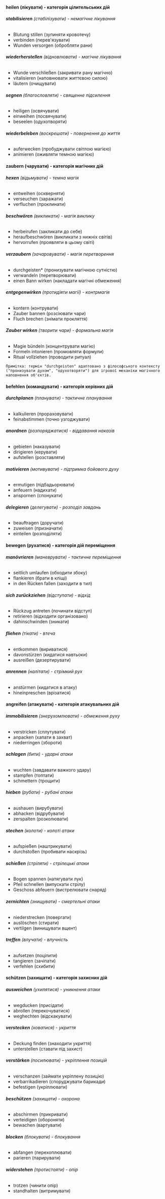 #### **heilen** (лікувати) - категорія цілительських дій

###### **stabilisieren** (стабілізувати) - немагічне лікування
   - Blutung stillen (зупиняти кровотечу)
   - verbinden (перев'язувати)
   - Wunden versorgen (обробляти рани)
###### **wiederherstellen** (відновлювати) - магічне лікування
   - Wunde verschließen (закривати рану магічно)
   - vitalisieren (наповнювати життєвою силою)
   - läutern (очищувати)
###### **segnen** (благословляти) - священне підсилення
   - heiligen (освячувати)
   - einweihen (посвячувати)
   - beseelen (одухотворяти)
###### **wiederbeleben** (воскрешати) - повернення до життя
   - auferwecken (пробуджувати світлою магією)
   - animieren (оживляти темною магією)
<div class="page-break" style="page-break-before: always;"></div>

#### **zaubern** (чарувати) - категорія магічних дій

###### **hexen** (відьмувати) - темна магія
   - entweihen (оскверняти)
   - verseuchen (заражати)
   - verfluchen (проклинати)
###### **beschwören** (викликати) - магія виклику
   - herbeirufen (закликати до себе)
   - heraufbeschwören (викликати з нижніх світів)
   - hervorrufen (проявляти в цьому світі)
###### **verzaubern** (зачаровувати) - магія перетворення
   - durchgeisten* (пронизувати магічною сутністю)
   - verwandeln (перетворювати)
   - einen Bann wirken (накладати магічні обмеження)
###### **entgegenwirken** (протидіяти магії) - контрмагія
   - kontern (контрувати)
   - Zauber bannen (розсіювати чари)
   - Fluch brechen (знімати прокляття)
###### **Zauber wirken** (творити чари) - формальна магія
   - Magie bündeln (концентрувати магію)
   - Formeln intonieren (промовляти формули)
   - Ritual vollziehen (проводити ритуал)
   
```
Примітка: термін "durchgeisten" адаптовано з філософського контексту ("пронизувати духом", "одухотворяти") для ігрової механіки магічного наповнення об'єктів.
```
<div class="page-break" style="page-break-before: always;"></div>

#### **befehlen** (командувати) - категорія керівних дій

###### **durchplanen** (планувати) - тактичне планування
   - kalkulieren (прораховувати)
   - feinabstimmen (точно узгоджувати)
###### **anordnen** (розпоряджатися) - віддавання наказів
   - gebieten (наказувати)
   - dirigieren (керувати)
   - aufstellen (розставляти)
###### **motivieren** (мотивувати) - підтримка бойового духу
   - ermutigen (підбадьорювати)
   - anfeuern (надихати)
   - anspornen (спонукати)
###### **delegieren** (делегувати) - розподіл завдань
   - beauftragen (доручати)
   - zuweisen (призначати)
   - einteilen (розподіляти)
<div class="page-break" style="page-break-before: always;"></div>

#### **bewegen** (рухатися) - категорія дій переміщення

###### **manövrieren** (маневрувати) - тактичне переміщення
   - seitlich umlaufen (обходити збоку)
   - flankieren (брати в кліщі)
   - in den Rücken fallen (заходити в тил)
###### **sich zurückziehen** (відступати) - відхід
   - Rückzug antreten (починати відступ)
   - retirieren (відходити організовано)
   - dahinschwinden (зникати)
###### **fliehen** (тікати) - втеча
   - entkommen (вириватися)
   - davonstürzen (кидатися навтьоки)
   - ausreißen (дезертирувати)
###### **anrennen** (налітати) - стрімкий рух
   - anstürmen (кидатися в атаку)
   - hineinpreschen (врізатися)
<div class="page-break" style="page-break-before: always;"></div>

#### **angreifen** (атакувати) - категорія атакувальних дій

###### **immobilisieren** (знерухомлювати) - обмеження руху
   - verstricken (сплутувати)
   - anpacken (хапати в захват)
   - niederringen (збороти)
###### **schlagen** (бити) - ударні атаки
   - wuchten (завдавати важкого удару)
   - stampfen (топтати)
   - schmettern (трощити)
###### **hieben** (рубати) - рубані атаки
   - aushauen (вирубувати)
   - abhacken (відрубувати)
   - zerspalten (розколювати)
###### **stechen** (колоти) - колоті атаки
   - aufspießen (наштрикувати)
   - durchstoßen (пробивати наскрізь)
###### **schießen** (стріляти) - стрілецькі атаки
   - Bogen spannen (натягувати лук)
   - Pfeil schnellen (випускати стрілу)
   - Geschoss abfeuern (вистрелювати снаряд)
###### **zernichten** (знищувати) - смертельні атаки
   - niederstrecken (повергати)
   - auslöschen (стирати)
   - vertilgen (винищувати вщент)
###### **treffen** (влучати) - влучність
   - aufsetzen (поцілити)
   - tangieren (зачіпати)
   - verfehlen (схибити)
<div class="page-break" style="page-break-before: always;"></div>

#### **schützen** (захищати) - категорія захисних дій

###### **ausweichen** (ухилятися) - уникнення атаки
   - wegducken (присідати)
   - abrollen (перекочуватися)
   - weghechten (відскакувати)
###### **verstecken** (ховатися) - укриття
   - Deckung finden (знаходити укриття)
   - unterstellen (ставати під захист)
###### **verstärken** (посилювати) - укріплення позицій
   - verschanzen (займати укріплену позицію)
   - verbarrikadieren (споруджувати барикади)
   - befestigen (укріплювати)
###### **beschützen** (захищати) - охорона
   - abschirmen (прикривати)
   - verteidigen (обороняти)
   - bewachen (вартувати)
###### **blocken** (блокувати) - блокування
   - abfangen (перехоплювати)
   - parieren (парирувати)
###### **widerstehen** (протистояти) - опір
   - trotzen (чинити опір)
   - standhalten (витримувати)
